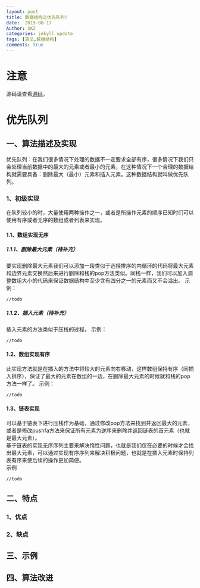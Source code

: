 ```yaml
---
layout: post
title: 数据结构之优先队列!
date:  2019-08-17
Author: XKZ
categories: jekyll update
tags: [算法,数据结构]
comments: true
---
```

# 注意
源码请查看[源码](https://github.com/xukaizhong188/leetcode "源码")。
# 优先队列
## 一、算法描述及实现
优先队列：在我们很多情况下处理的数据不一定要求全部有序，很多情况下我们只会处理当前数据中的最大的元素或者最小的元素，在这种情况下一个合理的数据结构就需要具备：删除最大（最小）元素和插入元素。这种数据结构就叫做优先队列。
### 1、初级实现
在队列较小的时，大量使用两种操作之一，或者是所操作元素的顺序已知时们可以使用有序或者无序的数组或者列表来实现。
#### 1.1、数组实现无序
##### 1.1.1、删除最大元素（待补充）
要实现删除最大元素我们可以添加一段类似于选择排序的内循环的代码将最大元素和边界元素交换然后来进行删除和栈的pop方法类似。同栈一样，我们可以加入调整数组大小的代码来保证数据结构中至少含有四分之一的元素而又不会溢出。
示例：

    //todo
##### 1.1.2、插入元素（待补充）
插入元素的方法类似于压栈的过程，
示例：

    //todo
#### 1.2、数组实现有序
此实现方法就是在插入的方法中将较大的元素向右移动，这样数组保持有序（同插入排序），保证了最大的元素在数组的一边，在删除最大元素的时候就和栈的pop方法一样了。
示例：

    //todo
    
#### 1.3、链表实现
可以基于链表下进行压栈作为基础，通过修改pop方法来找到并返回最大的元素，或者是修改pushfa方法来保证所有元素为逆序来删除并返回链表的首元素（也就是最大元素）。      
基于链表的实现无序序列主要来解决惰性问题，也就是我们仅在必要的时候才会找出最大元素，可以通过实现有序序列来解决积极问题，也就是在插入元素时保持列表有序来使后续的操作更加简便。     
示例

    //todo
## 二、特点
### 1、优点
### 2、缺点
## 三、示例
## 四、算法改进
